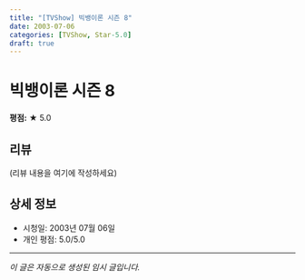 ```yaml
---
title: "[TVShow] 빅뱅이론 시즌 8"
date: 2003-07-06
categories: [TVShow, Star-5.0]
draft: true
---
```


# 빅뱅이론 시즌 8

**평점:** ★ 5.0

## 리뷰

(리뷰 내용을 여기에 작성하세요)

## 상세 정보

- 시청일: 2003년 07월 06일
- 개인 평점: 5.0/5.0

---

*이 글은 자동으로 생성된 임시 글입니다.*
